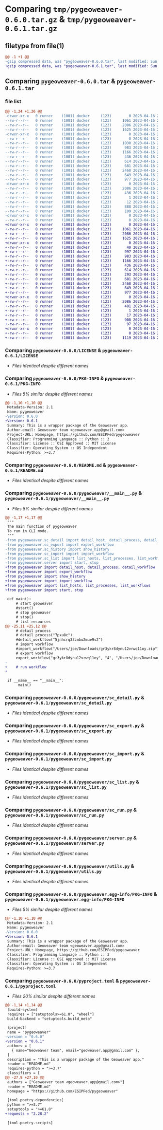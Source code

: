 # Comparing `tmp/pygeoweaver-0.6.0.tar.gz` & `tmp/pygeoweaver-0.6.1.tar.gz`

## filetype from file(1)

```diff
@@ -1 +1 @@
-gzip compressed data, was "pygeoweaver-0.6.0.tar", last modified: Sun Apr 16 20:14:20 2023, max compression
+gzip compressed data, was "pygeoweaver-0.6.1.tar", last modified: Sun Apr 16 20:54:54 2023, max compression
```

## Comparing `pygeoweaver-0.6.0.tar` & `pygeoweaver-0.6.1.tar`

### file list

```diff
@@ -1,24 +1,26 @@
-drwxr-xr-x   0 runner    (1001) docker     (123)        0 2023-04-16 20:14:20.855888 pygeoweaver-0.6.0/
--rw-r--r--   0 runner    (1001) docker     (123)     1061 2023-04-16 20:14:08.000000 pygeoweaver-0.6.0/LICENSE
--rw-r--r--   0 runner    (1001) docker     (123)     2086 2023-04-16 20:14:20.855888 pygeoweaver-0.6.0/PKG-INFO
--rw-r--r--   0 runner    (1001) docker     (123)     1625 2023-04-16 20:14:08.000000 pygeoweaver-0.6.0/README.md
-drwxr-xr-x   0 runner    (1001) docker     (123)        0 2023-04-16 20:14:20.855888 pygeoweaver-0.6.0/pygeoweaver/
--rw-r--r--   0 runner    (1001) docker     (123)        0 2023-04-16 20:14:08.000000 pygeoweaver-0.6.0/pygeoweaver/__init__.py
--rw-r--r--   0 runner    (1001) docker     (123)     1030 2023-04-16 20:14:08.000000 pygeoweaver-0.6.0/pygeoweaver/__main__.py
--rw-r--r--   0 runner    (1001) docker     (123)      983 2023-04-16 20:14:08.000000 pygeoweaver-0.6.0/pygeoweaver/sc_detail.py
--rw-r--r--   0 runner    (1001) docker     (123)     1166 2023-04-16 20:14:08.000000 pygeoweaver-0.6.0/pygeoweaver/sc_export.py
--rw-r--r--   0 runner    (1001) docker     (123)      436 2023-04-16 20:14:08.000000 pygeoweaver-0.6.0/pygeoweaver/sc_history.py
--rw-r--r--   0 runner    (1001) docker     (123)      614 2023-04-16 20:14:08.000000 pygeoweaver-0.6.0/pygeoweaver/sc_import.py
--rw-r--r--   0 runner    (1001) docker     (123)      681 2023-04-16 20:14:08.000000 pygeoweaver-0.6.0/pygeoweaver/sc_list.py
--rw-r--r--   0 runner    (1001) docker     (123)     2468 2023-04-16 20:14:08.000000 pygeoweaver-0.6.0/pygeoweaver/sc_run.py
--rw-r--r--   0 runner    (1001) docker     (123)      649 2023-04-16 20:14:08.000000 pygeoweaver-0.6.0/pygeoweaver/server.py
--rw-r--r--   0 runner    (1001) docker     (123)      977 2023-04-16 20:14:08.000000 pygeoweaver-0.6.0/pygeoweaver/utils.py
-drwxr-xr-x   0 runner    (1001) docker     (123)        0 2023-04-16 20:14:20.855888 pygeoweaver-0.6.0/pygeoweaver.egg-info/
--rw-r--r--   0 runner    (1001) docker     (123)     2086 2023-04-16 20:14:20.000000 pygeoweaver-0.6.0/pygeoweaver.egg-info/PKG-INFO
--rw-r--r--   0 runner    (1001) docker     (123)      436 2023-04-16 20:14:20.000000 pygeoweaver-0.6.0/pygeoweaver.egg-info/SOURCES.txt
--rw-r--r--   0 runner    (1001) docker     (123)        1 2023-04-16 20:14:20.000000 pygeoweaver-0.6.0/pygeoweaver.egg-info/dependency_links.txt
--rw-r--r--   0 runner    (1001) docker     (123)       12 2023-04-16 20:14:20.000000 pygeoweaver-0.6.0/pygeoweaver.egg-info/top_level.txt
--rw-r--r--   0 runner    (1001) docker     (123)      888 2023-04-16 20:14:08.000000 pygeoweaver-0.6.0/pyproject.toml
--rw-r--r--   0 runner    (1001) docker     (123)      109 2023-04-16 20:14:20.855888 pygeoweaver-0.6.0/setup.cfg
-drwxr-xr-x   0 runner    (1001) docker     (123)        0 2023-04-16 20:14:20.855888 pygeoweaver-0.6.0/test/
--rw-r--r--   0 runner    (1001) docker     (123)        0 2023-04-16 20:14:08.000000 pygeoweaver-0.6.0/test/test_all.py
+drwxr-xr-x   0 runner    (1001) docker     (123)        0 2023-04-16 20:54:54.369967 pygeoweaver-0.6.1/
+-rw-r--r--   0 runner    (1001) docker     (123)     1061 2023-04-16 20:54:45.000000 pygeoweaver-0.6.1/LICENSE
+-rw-r--r--   0 runner    (1001) docker     (123)     2086 2023-04-16 20:54:54.369967 pygeoweaver-0.6.1/PKG-INFO
+-rw-r--r--   0 runner    (1001) docker     (123)     1625 2023-04-16 20:54:45.000000 pygeoweaver-0.6.1/README.md
+drwxr-xr-x   0 runner    (1001) docker     (123)        0 2023-04-16 20:54:54.369967 pygeoweaver-0.6.1/pygeoweaver/
+-rw-r--r--   0 runner    (1001) docker     (123)       40 2023-04-16 20:54:45.000000 pygeoweaver-0.6.1/pygeoweaver/__init__.py
+-rw-r--r--   0 runner    (1001) docker     (123)      997 2023-04-16 20:54:45.000000 pygeoweaver-0.6.1/pygeoweaver/__main__.py
+-rw-r--r--   0 runner    (1001) docker     (123)      983 2023-04-16 20:54:45.000000 pygeoweaver-0.6.1/pygeoweaver/sc_detail.py
+-rw-r--r--   0 runner    (1001) docker     (123)     1166 2023-04-16 20:54:45.000000 pygeoweaver-0.6.1/pygeoweaver/sc_export.py
+-rw-r--r--   0 runner    (1001) docker     (123)      436 2023-04-16 20:54:45.000000 pygeoweaver-0.6.1/pygeoweaver/sc_history.py
+-rw-r--r--   0 runner    (1001) docker     (123)      614 2023-04-16 20:54:45.000000 pygeoweaver-0.6.1/pygeoweaver/sc_import.py
+-rw-r--r--   0 runner    (1001) docker     (123)      293 2023-04-16 20:54:45.000000 pygeoweaver-0.6.1/pygeoweaver/sc_interface.py
+-rw-r--r--   0 runner    (1001) docker     (123)      681 2023-04-16 20:54:45.000000 pygeoweaver-0.6.1/pygeoweaver/sc_list.py
+-rw-r--r--   0 runner    (1001) docker     (123)     2468 2023-04-16 20:54:45.000000 pygeoweaver-0.6.1/pygeoweaver/sc_run.py
+-rw-r--r--   0 runner    (1001) docker     (123)      649 2023-04-16 20:54:45.000000 pygeoweaver-0.6.1/pygeoweaver/server.py
+-rw-r--r--   0 runner    (1001) docker     (123)      977 2023-04-16 20:54:45.000000 pygeoweaver-0.6.1/pygeoweaver/utils.py
+drwxr-xr-x   0 runner    (1001) docker     (123)        0 2023-04-16 20:54:54.369967 pygeoweaver-0.6.1/pygeoweaver.egg-info/
+-rw-r--r--   0 runner    (1001) docker     (123)     2086 2023-04-16 20:54:54.000000 pygeoweaver-0.6.1/pygeoweaver.egg-info/PKG-INFO
+-rw-r--r--   0 runner    (1001) docker     (123)      481 2023-04-16 20:54:54.000000 pygeoweaver-0.6.1/pygeoweaver.egg-info/SOURCES.txt
+-rw-r--r--   0 runner    (1001) docker     (123)        1 2023-04-16 20:54:54.000000 pygeoweaver-0.6.1/pygeoweaver.egg-info/dependency_links.txt
+-rw-r--r--   0 runner    (1001) docker     (123)       17 2023-04-16 20:54:54.000000 pygeoweaver-0.6.1/pygeoweaver.egg-info/top_level.txt
+-rw-r--r--   0 runner    (1001) docker     (123)      908 2023-04-16 20:54:45.000000 pygeoweaver-0.6.1/pyproject.toml
+-rw-r--r--   0 runner    (1001) docker     (123)       97 2023-04-16 20:54:54.369967 pygeoweaver-0.6.1/setup.cfg
+drwxr-xr-x   0 runner    (1001) docker     (123)        0 2023-04-16 20:54:54.369967 pygeoweaver-0.6.1/test/
+-rw-r--r--   0 runner    (1001) docker     (123)        0 2023-04-16 20:54:45.000000 pygeoweaver-0.6.1/test/__init__.py
+-rw-r--r--   0 runner    (1001) docker     (123)     1119 2023-04-16 20:54:45.000000 pygeoweaver-0.6.1/test/test_all.py
```

### Comparing `pygeoweaver-0.6.0/LICENSE` & `pygeoweaver-0.6.1/LICENSE`

 * *Files identical despite different names*

### Comparing `pygeoweaver-0.6.0/PKG-INFO` & `pygeoweaver-0.6.1/PKG-INFO`

 * *Files 5% similar despite different names*

```diff
@@ -1,10 +1,10 @@
 Metadata-Version: 2.1
 Name: pygeoweaver
-Version: 0.6.0
+Version: 0.6.1
 Summary: This is a wrapper package of the Geoweaver app.
 Author-email: Geoweaver team <geoweaver.app@gmail.com>
 Project-URL: Homepage, https://github.com/ESIPFed/pygeoweaver
 Classifier: Programming Language :: Python :: 3
 Classifier: License :: OSI Approved :: MIT License
 Classifier: Operating System :: OS Independent
 Requires-Python: >=3.7
```

### Comparing `pygeoweaver-0.6.0/README.md` & `pygeoweaver-0.6.1/README.md`

 * *Files identical despite different names*

### Comparing `pygeoweaver-0.6.0/pygeoweaver/__main__.py` & `pygeoweaver-0.6.1/pygeoweaver/__main__.py`

 * *Files 8% similar despite different names*

```diff
@@ -1,17 +1,17 @@
 """
 The main function of pygeoweaver
 To run in CLI mode. 
 """
-from pygeoweaver.sc_detail import detail_host, detail_process, detail_workflow
-from pygeoweaver.sc_export import export_workflow
-from pygeoweaver.sc_history import show_history
-from pygeoweaver.sc_import import import_workflow
-from pygeoweaver.sc_list import list_hosts, list_processes, list_workflows
-from pygeoweaver.server import start, stop
+from pygeoweaver import detail_host, detail_process, detail_workflow
+from pygeoweaver import export_workflow
+from pygeoweaver import show_history
+from pygeoweaver import import_workflow
+from pygeoweaver import list_hosts, list_processes, list_workflows
+from pygeoweaver import start, stop
 
 def main():
     # start geoweaver
     #start()
     # stop geoweaver
     # stop()
     # list resources
@@ -25,11 +25,12 @@
     # detail process
     # detail_process("7pxu8c")
     #detail_workflow("5jnhcrq33znbu2mue9v2")
     # import workflow
     #import_workflow("/Users/joe/Downloads/gr3ykr8dynu12vrwq11oy.zip")
     # export workflow
     export_workflow("gr3ykr8dynu12vrwq11oy", "4", "/Users/joe/Downloads/test_pygeoweaver_export.zip")
-
+    # run workflow
+    
 
 if __name__ == "__main__":
      main()
```

### Comparing `pygeoweaver-0.6.0/pygeoweaver/sc_detail.py` & `pygeoweaver-0.6.1/pygeoweaver/sc_detail.py`

 * *Files identical despite different names*

### Comparing `pygeoweaver-0.6.0/pygeoweaver/sc_export.py` & `pygeoweaver-0.6.1/pygeoweaver/sc_export.py`

 * *Files identical despite different names*

### Comparing `pygeoweaver-0.6.0/pygeoweaver/sc_import.py` & `pygeoweaver-0.6.1/pygeoweaver/sc_import.py`

 * *Files identical despite different names*

### Comparing `pygeoweaver-0.6.0/pygeoweaver/sc_list.py` & `pygeoweaver-0.6.1/pygeoweaver/sc_list.py`

 * *Files identical despite different names*

### Comparing `pygeoweaver-0.6.0/pygeoweaver/sc_run.py` & `pygeoweaver-0.6.1/pygeoweaver/sc_run.py`

 * *Files identical despite different names*

### Comparing `pygeoweaver-0.6.0/pygeoweaver/server.py` & `pygeoweaver-0.6.1/pygeoweaver/server.py`

 * *Files identical despite different names*

### Comparing `pygeoweaver-0.6.0/pygeoweaver/utils.py` & `pygeoweaver-0.6.1/pygeoweaver/utils.py`

 * *Files identical despite different names*

### Comparing `pygeoweaver-0.6.0/pygeoweaver.egg-info/PKG-INFO` & `pygeoweaver-0.6.1/pygeoweaver.egg-info/PKG-INFO`

 * *Files 5% similar despite different names*

```diff
@@ -1,10 +1,10 @@
 Metadata-Version: 2.1
 Name: pygeoweaver
-Version: 0.6.0
+Version: 0.6.1
 Summary: This is a wrapper package of the Geoweaver app.
 Author-email: Geoweaver team <geoweaver.app@gmail.com>
 Project-URL: Homepage, https://github.com/ESIPFed/pygeoweaver
 Classifier: Programming Language :: Python :: 3
 Classifier: License :: OSI Approved :: MIT License
 Classifier: Operating System :: OS Independent
 Requires-Python: >=3.7
```

### Comparing `pygeoweaver-0.6.0/pyproject.toml` & `pygeoweaver-0.6.1/pyproject.toml`

 * *Files 20% similar despite different names*

```diff
@@ -1,14 +1,14 @@
 [build-system]
 requires = ["setuptools>=61.0", "wheel"]
 build-backend = "setuptools.build_meta"
 
 [project]
 name = "pygeoweaver"
-version = "0.6.0"
+version = "0.6.1"
 authors = [
   { name="Geoweaver team", email="geoweaver.app@gmail.com" },
 ]
 description = "This is a wrapper package of the Geoweaver app."
 readme = "README.md"
 requires-python = ">=3.7"
 classifiers = [
@@ -27,9 +27,10 @@
 authors = ["Geoweaver team <geoweaver.app@gmail.com>"]
 readme = "README.md"
 homepage = "https://github.com/ESIPFed/pygeoweaver"
 
 [tool.poetry.dependencies]
 python = ">=3.7"
 setuptools = ">=61.0"
+requests = "2.28.2"
 
 [tool.poetry.scripts]
```

